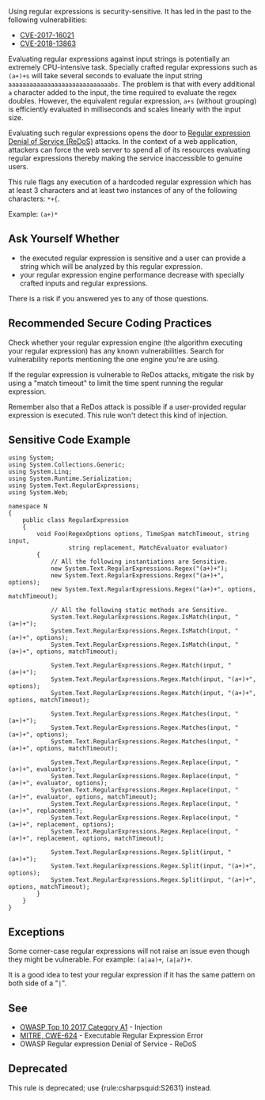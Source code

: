 
Using regular expressions is security-sensitive. It has led in the past to the following vulnerabilities:

- [CVE-2017-16021](http://cve.mitre.org/cgi-bin/cvename.cgi?name=CVE-2017-16021)
- [CVE-2018-13863](http://cve.mitre.org/cgi-bin/cvename.cgi?name=CVE-2018-13863)


Evaluating regular expressions against input strings is potentially an extremely CPU-intensive task. Specially crafted regular expressions such as `(a+)+s` will take several seconds to evaluate the input string `aaaaaaaaaaaaaaaaaaaaaaaaaaaaabs`. The problem is that with every additional `a` character added to the input, the time required to evaluate the regex doubles. However, the equivalent regular expression, `a+s` (without grouping) is efficiently evaluated in milliseconds and scales linearly with the input size.

Evaluating such regular expressions opens the door to [Regular expression Denial of Service (ReDoS)](https://www.owasp.org/index.php/Regular_expression_Denial_of_Service_-_ReDoS) attacks. In the context of a web application, attackers can force the web server to spend all of its resources evaluating regular expressions thereby making the service inaccessible to genuine users.

This rule flags any execution of a hardcoded regular expression which has at least 3 characters and at least two instances of any of the following characters: `*+{`.

Example: `(a+)*`

## Ask Yourself Whether

- the executed regular expression is sensitive and a user can provide a string which will be analyzed by this regular expression.
- your regular expression engine performance decrease with specially crafted inputs and regular expressions.


There is a risk if you answered yes to any of those questions.

## Recommended Secure Coding Practices

Check whether your regular expression engine (the algorithm executing your regular expression) has any known vulnerabilities. Search for vulnerability reports mentioning the one engine you're are using.

If the regular expression is vulnerable to ReDos attacks, mitigate the risk by using a "match timeout" to limit the time spent running the regular expression.

Remember also that a ReDos attack is possible if a user-provided regular expression is executed. This rule won't detect this kind of injection.

## Sensitive Code Example


    using System;
    using System.Collections.Generic;
    using System.Linq;
    using System.Runtime.Serialization;
    using System.Text.RegularExpressions;
    using System.Web;
    
    namespace N
    {
        public class RegularExpression
        {
            void Foo(RegexOptions options, TimeSpan matchTimeout, string input,
                     string replacement, MatchEvaluator evaluator)
            {
                // All the following instantiations are Sensitive.
                new System.Text.RegularExpressions.Regex("(a+)+");
                new System.Text.RegularExpressions.Regex("(a+)+", options);
                new System.Text.RegularExpressions.Regex("(a+)+", options, matchTimeout);
    
                // All the following static methods are Sensitive.
                System.Text.RegularExpressions.Regex.IsMatch(input, "(a+)+");
                System.Text.RegularExpressions.Regex.IsMatch(input, "(a+)+", options);
                System.Text.RegularExpressions.Regex.IsMatch(input, "(a+)+", options, matchTimeout);
    
                System.Text.RegularExpressions.Regex.Match(input, "(a+)+");
                System.Text.RegularExpressions.Regex.Match(input, "(a+)+", options);
                System.Text.RegularExpressions.Regex.Match(input, "(a+)+", options, matchTimeout);
    
                System.Text.RegularExpressions.Regex.Matches(input, "(a+)+");
                System.Text.RegularExpressions.Regex.Matches(input, "(a+)+", options);
                System.Text.RegularExpressions.Regex.Matches(input, "(a+)+", options, matchTimeout);
    
                System.Text.RegularExpressions.Regex.Replace(input, "(a+)+", evaluator);
                System.Text.RegularExpressions.Regex.Replace(input, "(a+)+", evaluator, options);
                System.Text.RegularExpressions.Regex.Replace(input, "(a+)+", evaluator, options, matchTimeout);
                System.Text.RegularExpressions.Regex.Replace(input, "(a+)+", replacement);
                System.Text.RegularExpressions.Regex.Replace(input, "(a+)+", replacement, options);
                System.Text.RegularExpressions.Regex.Replace(input, "(a+)+", replacement, options, matchTimeout);
    
                System.Text.RegularExpressions.Regex.Split(input, "(a+)+");
                System.Text.RegularExpressions.Regex.Split(input, "(a+)+", options);
                System.Text.RegularExpressions.Regex.Split(input, "(a+)+", options, matchTimeout);
            }
        }
    }


## Exceptions

Some corner-case regular expressions will not raise an issue even though they might be vulnerable. For example: `(a|aa)+`, `(a|a?)+`.

It is a good idea to test your regular expression if it has the same pattern on both side of a "`|`".

## See

- [OWASP Top 10 2017 Category A1](https://www.owasp.org/index.php/Top_10-2017_A1-Injection) - Injection
- [MITRE, CWE-624](https://www.owasp.org/index.php/Regular_expression_Denial_of_Service_-_ReDoS) - Executable Regular Expression Error
- OWASP Regular expression Denial of Service - ReDoS


## Deprecated

This rule is deprecated; use {rule:csharpsquid:S2631} instead.
